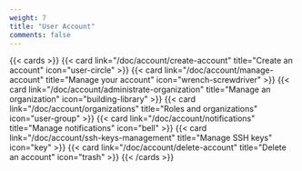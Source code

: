 ```yaml
---
weight: 7
title: "User Account"
comments: false
---
```


{{< cards >}}
  {{< card link="/doc/account/create-account" title="Create an account" icon="user-circle" >}}
  {{< card link="/doc/account/manage-account" title="Manage your account" icon="wrench-screwdriver" >}}
  {{< card link="/doc/account/administrate-organization" title="Manage an organization" icon="building-library" >}}
  {{< card link="/doc/account/organizations" title="Roles and organizations" icon="user-group" >}}
  {{< card link="/doc/account/notifications" title="Manage notifications" icon="bell" >}}
  {{< card link="/doc/account/ssh-keys-management" title="Manage SSH keys" icon="key" >}}
  {{< card link="/doc/account/delete-account" title="Delete an account" icon="trash" >}}
{{< /cards >}}